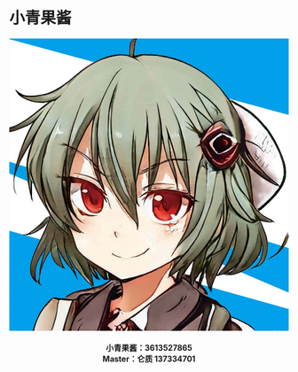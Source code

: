 # 小青果酱  

<center><img src="https://raw.githubusercontent.com/lunzhiPenxil/oliva-still-here/master/image/oliva.jpg" alt="Oliva 小青果酱"></center> 

<center><b><br />
小青果酱：3613527865<br />
Master：仑质 137334701</b></center> 